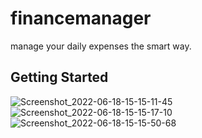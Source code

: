 # financemanager

manage your daily expenses the smart way.

## Getting Started

![Screenshot_2022-06-18-15-15-11-45](https://user-images.githubusercontent.com/78157776/174432335-3d5d2d7f-6ff1-44ca-ab6d-f77c4b8ac88b.jpg)
![Screenshot_2022-06-18-15-15-17-10](https://user-images.githubusercontent.com/78157776/174432365-3cfde562-29d9-4039-b4a6-0030033020bd.jpg)
![Screenshot_2022-06-18-15-15-50-68](https://user-images.githubusercontent.com/78157776/174432368-280ef085-9a53-4286-a89a-5c79eec7e7ed.jpg)

